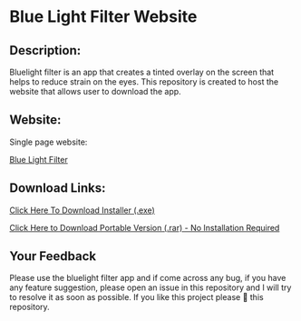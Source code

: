 # Blue Light Filter Website
## Description:
Bluelight filter is an app that creates a tinted overlay on the screen that helps to reduce strain on the eyes.
This repository is created to host the website that allows user to download the app.

## Website:
Single page website:

[Blue Light Filter](https://aadityajoshi151.github.io/Blue-Light-Filter/)

## Download Links:
[Click Here To Download Installer (.exe)](https://github.com/Aadityajoshi151/Blue-Light-Filter/releases/download/v1.0/Blue.Light.Filter.Setup.exe)

[Click Here to Download Portable Version (.rar) - No Installation Required](https://github.com/Aadityajoshi151/Blue-Light-Filter/releases/download/1.0/Blue.Light.Filter.-.Portable.rar)
## Your Feedback
Please use the bluelight filter app and if come across any bug, if you have any feature suggestion, please open an issue in this repository and I will try to resolve it as soon as possible. If you like this project please 🌟 this repository.

